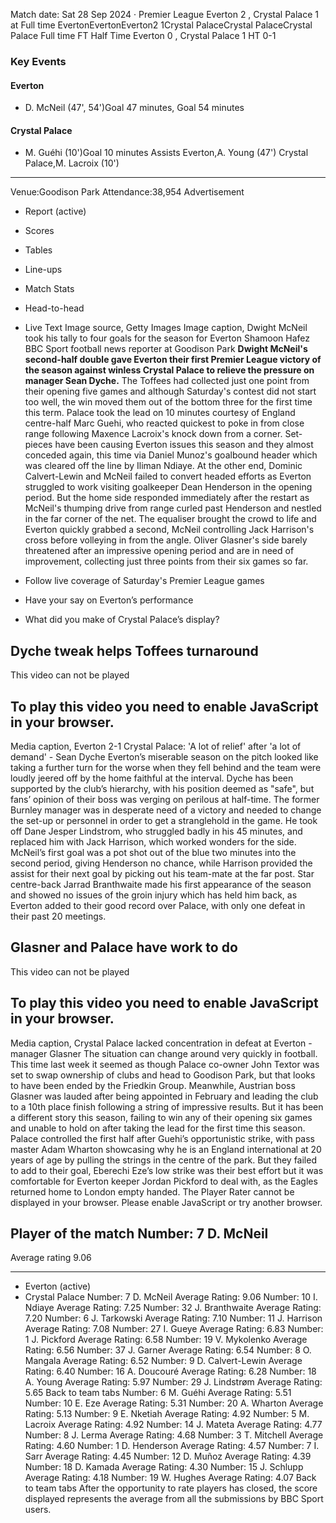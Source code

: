 Match date: Sat 28 Sep 2024
‧
Premier League
Everton 2 , Crystal Palace 1 at Full time
EvertonEvertonEverton2
1Crystal PalaceCrystal PalaceCrystal Palace
Full time
FT
Half Time Everton 0 , Crystal Palace 1
HT 0-1
### Key Events
#### Everton
-   D. McNeil (47', 54')Goal 47 minutes, Goal 54 minutes
#### Crystal Palace
-   M. Guéhi (10')Goal 10 minutes
Assists
Everton,A. Young (47')
Crystal Palace,M. Lacroix (10')
___
Venue:Goodison Park
Attendance:38,954
Advertisement
-   Report (active)
-   Scores
-   Tables
-   Line-ups
-   Match Stats
-   Head-to-head
-   Live Text
Image source, Getty Images
Image caption,
Dwight McNeil took his tally to four goals for the season for Everton
Shamoon Hafez
BBC Sport football news reporter at Goodison Park
**Dwight McNeil's second-half double gave Everton their first Premier League victory of the season against winless Crystal Palace to relieve the pressure on manager Sean Dyche.**
The Toffees had collected just one point from their opening five games and although Saturday's contest did not start too well, the win moved them out of the bottom three for the first time this term.
Palace took the lead on 10 minutes courtesy of England centre-half Marc Guehi, who reacted quickest to poke in from close range following Maxence Lacroix's knock down from a corner.
Set-pieces have been causing Everton issues this season and they almost conceded again, this time via Daniel Munoz's goalbound header which was cleared off the line by Iliman Ndiaye.
At the other end, Dominic Calvert-Lewin and McNeil failed to convert headed efforts as Everton struggled to work visiting goalkeeper Dean Henderson in the opening period.
But the home side responded immediately after the restart as McNeil's thumping drive from range curled past Henderson and nestled in the far corner of the net.
The equaliser brought the crowd to life and Everton quickly grabbed a second, McNeil controlling Jack Harrison's cross before volleying in from the angle.
Oliver Glasner's side barely threatened after an impressive opening period and are in need of improvement, collecting just three points from their six games so far.
-   Follow live coverage of Saturday's Premier League games
    
-   Have your say on Everton’s performance
    
-   What did you make of Crystal Palace’s display?
    
## Dyche tweak helps Toffees turnaround
This video can not be played
## To play this video you need to enable JavaScript in your browser.
Media caption,
Everton 2-1 Crystal Palace: 'A lot of relief' after 'a lot of demand' - Sean Dyche
Everton’s miserable season on the pitch looked like taking a further turn for the worse when they fell behind and the team were loudly jeered off by the home faithful at the interval.
Dyche has been supported by the club’s hierarchy, with his position deemed as "safe", but fans’ opinion of their boss was verging on perilous at half-time.
The former Burnley manager was in desperate need of a victory and needed to change the set-up or personnel in order to get a stranglehold in the game.
He took off Dane Jesper Lindstrom, who struggled badly in his 45 minutes, and replaced him with Jack Harrison, which worked wonders for the side.
McNeil’s first goal was a pot shot out of the blue two minutes into the second period, giving Henderson no chance, while Harrison provided the assist for their next goal by picking out his team-mate at the far post.
Star centre-back Jarrad Branthwaite made his first appearance of the season and showed no issues of the groin injury which has held him back, as Everton added to their good record over Palace, with only one defeat in their past 20 meetings.
## Glasner and Palace have work to do
This video can not be played
## To play this video you need to enable JavaScript in your browser.
Media caption,
Crystal Palace lacked concentration in defeat at Everton - manager Glasner
The situation can change around very quickly in football.
This time last week it seemed as though Palace co-owner John Textor was set to swap ownership of clubs and head to Goodison Park, but that looks to have been ended by the Friedkin Group.
Meanwhile, Austrian boss Glasner was lauded after being appointed in February and leading the club to a 10th place finish following a string of impressive results.
But it has been a different story this season, failing to win any of their opening six games and unable to hold on after taking the lead for the first time this season.
Palace controlled the first half after Guehi’s opportunistic strike, with pass master Adam Wharton showcasing why he is an England international at 20 years of age by pulling the strings in the centre of the park.
But they failed to add to their goal, Eberechi Eze’s low strike was their best effort but it was comfortable for Everton keeper Jordan Pickford to deal with, as the Eagles returned home to London empty handed.
The Player Rater cannot be displayed in your browser. Please enable JavaScript or try another browser.
## Player of the match Number: 7 D. McNeil
Average rating 9.06
___
-   Everton (active)
-   Crystal Palace
Number: 7 D. McNeil
Average Rating: 9.06
Number: 10 I. Ndiaye
Average Rating: 7.25
Number: 32 J. Branthwaite
Average Rating: 7.20
Number: 6 J. Tarkowski
Average Rating: 7.10
Number: 11 J. Harrison
Average Rating: 7.08
Number: 27 I. Gueye
Average Rating: 6.83
Number: 1 J. Pickford
Average Rating: 6.58
Number: 19 V. Mykolenko
Average Rating: 6.56
Number: 37 J. Garner
Average Rating: 6.54
Number: 8 O. Mangala
Average Rating: 6.52
Number: 9 D. Calvert-Lewin
Average Rating: 6.40
Number: 16 A. Doucouré
Average Rating: 6.28
Number: 18 A. Young
Average Rating: 5.97
Number: 29 J. Lindstrøm
Average Rating: 5.65
Back to team tabs
Number: 6 M. Guéhi
Average Rating: 5.51
Number: 10 E. Eze
Average Rating: 5.31
Number: 20 A. Wharton
Average Rating: 5.13
Number: 9 E. Nketiah
Average Rating: 4.92
Number: 5 M. Lacroix
Average Rating: 4.92
Number: 14 J. Mateta
Average Rating: 4.77
Number: 8 J. Lerma
Average Rating: 4.68
Number: 3 T. Mitchell
Average Rating: 4.60
Number: 1 D. Henderson
Average Rating: 4.57
Number: 7 I. Sarr
Average Rating: 4.45
Number: 12 D. Muñoz
Average Rating: 4.39
Number: 18 D. Kamada
Average Rating: 4.30
Number: 15 J. Schlupp
Average Rating: 4.18
Number: 19 W. Hughes
Average Rating: 4.07
Back to team tabs
After the opportunity to rate players has closed, the score displayed represents the average from all the submissions by BBC Sport users.